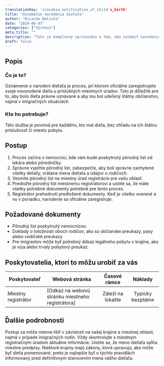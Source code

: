 ```yaml
---
translationKey: 'slovakia-notification_of_child's_birth'
title: "Oznámenie narodenia dieťaťa"
author: "Ricardo Batista"
date: "2024-06-07"
categories: ["Výchova"]
meta_title: ""
description: "Toto je komplexný sprievodca o tom, ako oznámiť narodenie dieťaťa, s užitočnými podrobnosťami pre miestnych Slovákov aj pre imigrantov."
draft: false
---
```


## Popis
### Čo je to?
Oznámenie o narodení dieťaťa je proces, pri ktorom oficiálne zaregistrujete svoje novorodené dieťa u príslušných miestnych úradov. Toto je dôležité pre to, aby bolo dieťa právne uznávané a aby mu bol udeľený štátny občianstvo, najmä v imigračných situáciách.

### Kto ho potrebuje?
Táto služba je povinná pre každého, kto mal dieťa, bez ohľadu na ich štátnu príslušnosť či miesto pobytu.

## Postup
1. Proces začína v nemocnici, kde vám bude poskytnutý pôrodný list od lekára alebo pôrodníčky.
2. Správne vyplňte pôrodný list, zabezpečte, aby boli správne zachytené všetky detaily, vrátane mena dieťaťa a údajov o rodičoch.
3. Vezmite pôrodný list na miestny úrad registrácie pre vašu oblasť.
4. Predložte pôrodný list miestnemu registrátorovi a uistite sa, že máte všetky potrebné dokumenty potrebné pre tento proces.
5. Registrátor prehodnotí predložené dokumenty. Keď je všetko overené a vo v poriadku, narodenie sa oficiálne zaregistruje.

## Požadované dokumenty
- Pôrodný list poskytnutý nemocnicou
- Doklady o totožnosti oboch rodičov, ako sú občianske preukazy, pasy alebo vodičské preukazy
- Pre imigrantov môže byť potrebný dôkaz legálneho pobytu v krajine, ako je víza alebo trvalý pobytový preukaz.

## Poskytovatelia, ktorí to môžu urobiť za vás

| Poskytovateľ  |     Webová stránka     |     Časové rámce    |       Náklady      |
| --------------- | --------------- |  :-------------: | :-------------: |
| Miestny registrátor |  [Odkaz na webovú stránku miestneho registrátora] |      Záleží na lokalite |    Typicky bezplatne |

## Ďalšie podrobnosti
Postup sa môže mierne líšiť v závislosti na vašej krajine a miestnej oblasti, najmä v prípade imigračných rodín. Vždy skontrolujte s miestnym registračným úradom aktuálne informácie. Uistite sa, že meno dieťaťa spĺňa miestne predpisy. Niektoré krajiny majú zákony, ktoré upravujú, ako môže byť dieťa pomenované, preto je najlepšie byť o týchto pravidlách informovaný pred definitívnym stanovením mena vášho dieťaťa.